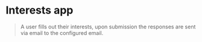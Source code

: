 # Interests app
> A user fills out their interests, upon submission the responses are sent via email to the configured email.